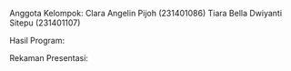Anggota Kelompok:
Clara Angelin Pijoh (231401086)
Tiara Bella Dwiyanti Sitepu (231401107)

Hasil Program:

Rekaman Presentasi:
